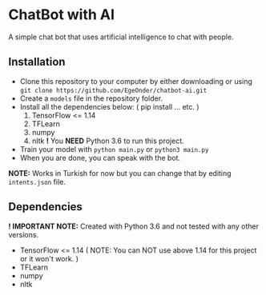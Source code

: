 # ChatBot with AI
  A simple chat bot that uses artificial intelligence to chat with people.

## Installation
  * Clone this repository to your computer by either downloading or using ```git clone https://github.com/EgeOnder/chatbot-ai.git```
  * Create a ```models``` file in the repository folder.
  * Install all the dependencies below: ( pip install ... etc. )
    1. TensorFlow <= 1.14
    2. TFLearn
    3. numpy
    4. nltk
    **!** You **NEED** Python 3.6 to run this project.
  * Train your model with ```python main.py``` or ```python3 main.py```
  * When you are done, you can speak with the bot.

  **NOTE:** Works in Turkish for now but you can change that by editing ```intents.json``` file.

## Dependencies
  **! IMPORTANT NOTE:** Created with Python 3.6 and not tested with any other versions.

  * TensorFlow <= 1.14 ( NOTE: You can NOT use above 1.14 for this project or it won't work. )
  * TFLearn
  * numpy
  * nltk
